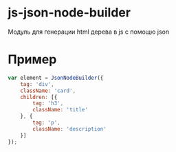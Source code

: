 # js-json-node-builder
Модуль для генерации html дерева в js с помощю json


# Пример
```javascript
var element = JsonNodeBuilder({
	tag: 'div',
	className: 'card',
	children: [{
		tag: 'h3',
		className: 'title'
	}, {
		tag: 'p',
		className: 'description'
	}]
});
```
